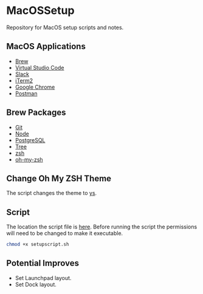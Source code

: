 # MacOSSetup
Repository for MacOS setup scripts and notes.

## MacOS Applications
 
- [Brew](https://brew.sh/) 
- [Virtual Studio Code](https://code.visualstudio.com) 
- [Slack](https://slack.com) 
- [iTerm2](https://iterm2.com)
- [Google Chrome](https://www.google.com/chrome/) 
- [Postman](https://www.postman.com) 


## Brew Packages 

- [Git](https://git-scm.com) 
- [Node](https://nodejs.org/en/)
- [PostgreSQL](https://www.postgresql.org/)
- [Tree](http://mama.indstate.edu/users/ice/tree/)
- [zsh](https://www.zsh.org/)
- [oh-my-zsh](https://ohmyz.sh/)

## Change Oh My ZSH Theme

The script changes the theme to [ys](https://blog.ysmood.org/my-ys-terminal-theme/).

## Script

The location the script file is [here](setupscript.sh). Before running the script the permissions will need to be changed to make it executable. 
```bash
chmod +x setupscript.sh
```

## Potential Improves

- Set Launchpad layout.
- Set Dock layout.
